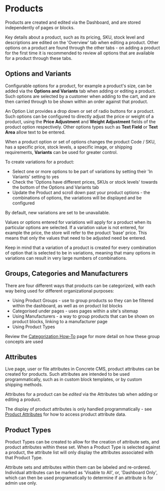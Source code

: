# Products

Products are created and edited via the Dashboard, and are stored independently of pages or blocks.

Key details about a product, such as its pricing, SKU, stock level and descriptions are edited on the 'Overview' tab when editing a product.
Other options on a product are found through the other tabs - on adding a product for the first time it is recommended to review all options that are available for a product through these tabs.

## Options and Variants

Configurable options for a product, for example a product's size, can be added via the **Options and Variants** tab when adding or editing a product.
Such options are selected by a customer when adding to the cart, and are then carried through to be shown within an order against that product.

An Option List provides a drop down or set of radio buttons for a product. Such options can be configured to directly adjust the price or weight of a product, using the **Price Adjustment** and **Weight Adjustment** fields of the product option respectively.
Other options types such as **Text Field** or **Text Area** allow text to be entered.

When a product option or set of options changes the product Code / SKU, has a specific price, stock levels, a specific image, or shipping requirements, **Variants** can be used for greater control.

To create variations for a product:
- Select one or more options to be part of variations by setting their 'In Variants' setting to yes
- Check the 'Options have different prices, SKUs or stock levels' towards the bottom of the Options and Variants tab
- Update the Product and scroll down past your product options - the combinations of options, the variations will be displayed and be configured

By default, new variations are set to be unavailable.
 
Values or options entered for variations will apply for a product when its particular options are selected.
If a variation value is not entered, for example the price, the store will refer to the product 'base' price.
This means that only the values that need to be adjusted need be entered. 

Keep in mind that a variation of a product is created for every combination of option that is selected to be in variations, meaning that many options in variations can result in very large numbers of combinations. 


## Groups, Categories and Manufacturers

There are four different ways that products can be categorized, with each way being used for different organizational purposes:

- Using Product Groups - use to group products so they can be filtered within the dashboard, as well as on product list blocks
- Categorised under pages - uses pages within a site's sitemap 
- Using Manufacturers - a way to group products that can be shown on product blocks, linking to a manufacturer page
- Using Product Types

Review the [Categorization How-To](/how-tos/categorization.html) page for more detail on how these group concepts are used


## Attributes

Live page, user or file attributes in Concrete CMS, product attributes can be created for products.
Such attributes are intended to be used programmatically, such as in custom block templates, or by custom shipping methods.

Attributes for a product can be _edited_ via the Attributes tab when adding or editing a product.

The display of product attributes is only handled programmatically - see  [Product Attributes](/developers/attributes.html#product-attributes) for how to access product attribute data.

## Product Types

Product Types can be created to allow for the creation of attribute sets, and product attributes within these set.
When a Product Type is selected against a product, the attribute list will only display the attributes associated with that Product Type.

Attribute sets and attributes within them can be labeled and re-ordered. Individual attributes can be marked as 'Visable to All', or, 'Dashboard Only', which can then be used programatically to determine if an attribute is for admin use only.


